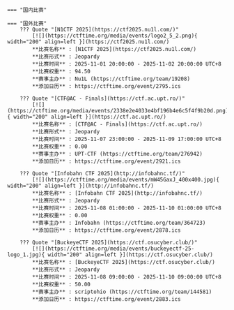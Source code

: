     === "国内比赛"
    
    === "国外比赛"
        ??? Quote "[N1CTF 2025](https://ctf2025.nu1l.com/)"  
            [![](https://ctftime.org/media/events/logo2_5_2.png){ width="200" align=left }](https://ctf2025.nu1l.com/)  
            **比赛名称** : [N1CTF 2025](https://ctf2025.nu1l.com/)  
            **比赛形式** : Jeopardy  
            **比赛时间** : 2025-11-01 20:00:00 - 2025-11-02 20:00:00 UTC+8  
            **比赛权重** : 94.50  
            **赛事主办** : Nu1L (https://ctftime.org/team/19208)  
            **添加日历** : https://ctftime.org/event/2795.ics  
            
        ??? Quote "[CTF@AC - Finals](https://ctf.ac.upt.ro/)"  
            [![](https://ctftime.org/media/events/2338e2e4033e4bf196b4e6c5f4f9b20d.png){ width="200" align=left }](https://ctf.ac.upt.ro/)  
            **比赛名称** : [CTF@AC - Finals](https://ctf.ac.upt.ro/)  
            **比赛形式** : Jeopardy  
            **比赛时间** : 2025-11-07 23:00:00 - 2025-11-09 17:00:00 UTC+8  
            **比赛权重** : 0.00  
            **赛事主办** : UPT-CTF (https://ctftime.org/team/276942)  
            **添加日历** : https://ctftime.org/event/2921.ics  
            
        ??? Quote "[Infobahn CTF 2025](http://infobahnc.tf/)"  
            [![](https://ctftime.org/media/events/mW45GaxJ_400x400.jpg){ width="200" align=left }](http://infobahnc.tf/)  
            **比赛名称** : [Infobahn CTF 2025](http://infobahnc.tf/)  
            **比赛形式** : Jeopardy  
            **比赛时间** : 2025-11-08 01:00:00 - 2025-11-10 01:00:00 UTC+8  
            **比赛权重** : 0.00  
            **赛事主办** : Infobahn (https://ctftime.org/team/364723)  
            **添加日历** : https://ctftime.org/event/2878.ics  
            
        ??? Quote "[BuckeyeCTF 2025](https://ctf.osucyber.club/)"  
            [![](https://ctftime.org/media/events/buckeyectf-25-logo_1.jpg){ width="200" align=left }](https://ctf.osucyber.club/)  
            **比赛名称** : [BuckeyeCTF 2025](https://ctf.osucyber.club/)  
            **比赛形式** : Jeopardy  
            **比赛时间** : 2025-11-08 09:00:00 - 2025-11-10 09:00:00 UTC+8  
            **比赛权重** : 50.00  
            **赛事主办** : scriptohio (https://ctftime.org/team/144581)  
            **添加日历** : https://ctftime.org/event/2883.ics  
            